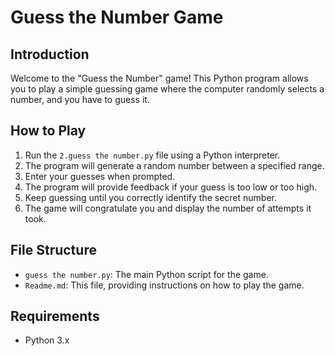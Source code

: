 # Guess the Number Game

## Introduction

Welcome to the "Guess the Number" game! This Python program allows you to play a simple guessing game where the computer randomly selects a number, and you have to guess it.

## How to Play

1. Run the `2.guess the number.py` file using a Python interpreter.
2. The program will generate a random number between a specified range.
3. Enter your guesses when prompted.
4. The program will provide feedback if your guess is too low or too high.
5. Keep guessing until you correctly identify the secret number.
6. The game will congratulate you and display the number of attempts it took.

## File Structure

- `guess the number.py`: The main Python script for the game.
- `Readme.md`: This file, providing instructions on how to play the game.

## Requirements

- Python 3.x
